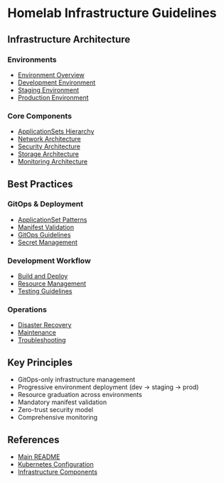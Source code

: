 # Homelab Infrastructure Guidelines

## Infrastructure Architecture

### Environments

- [Environment Overview](architecture/environments.md)
- [Development Environment](architecture/environments/dev.md)
- [Staging Environment](architecture/environments/staging.md)
- [Production Environment](architecture/environments/prod.md)

### Core Components

- [ApplicationSets Hierarchy](architecture/applicationsets.md)
- [Network Architecture](architecture/network-architecture.md)
- [Security Architecture](security/overview.md)
- [Storage Architecture](storage-architecture.md)
- [Monitoring Architecture](monitoring-architecture.md)

## Best Practices

### GitOps & Deployment

- [ApplicationSet Patterns](best-practices/applicationset-patterns.md)
- [Manifest Validation](best-practices/manifest-validation.md)
- [GitOps Guidelines](best-practices/gitops.md)
- [Secret Management](security/secrets-management.md)

### Development Workflow

- [Build and Deploy](best-practices/build.md)
- [Resource Management](best-practices/resources.md)
- [Testing Guidelines](best-practices/testing.md)

### Operations

- [Disaster Recovery](operations/disaster-recovery.md)
- [Maintenance](operations/maintenance.md)
- [Troubleshooting](operations/troubleshooting.md)

## Key Principles

- GitOps-only infrastructure management
- Progressive environment deployment (dev → staging → prod)
- Resource graduation across environments
- Mandatory manifest validation
- Zero-trust security model
- Comprehensive monitoring

## References

- [Main README](../README.md)
- [Kubernetes Configuration](../k8s/README.md)
- [Infrastructure Components](../k8s/infrastructure/README.md)
